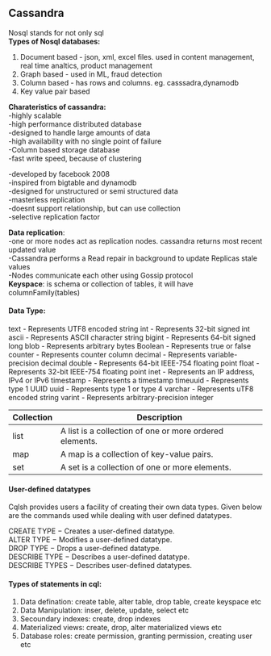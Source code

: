 ## Cassandra  
Nosql stands for not only sql  
**Types of Nosql databases:**   
 1. Document based - json, xml, excel files. used in content management, real time analtics, product management  
 2. Graph based - used in ML, fraud detection
 3. Column based - has rows and columns. eg. casssadra,dynamodb
 4. Key value pair based

**Charateristics of cassandra:**    
-highly scalable  
-high performance distributed database  
-designed to handle large amounts of data   
-high availability with no single point of failure     
-Column based storage database  
-fast write speed, because of clustering


-developed by facebook 2008  
-inspired from bigtable and dynamodb  
-designed for unstructured or semi structured data  
-masterless replication   
-doesnt support relationship, but can use collection  
-selective replication factor

**Data replication**:  
  -one or more nodes act as replication nodes. cassandra returns most recent updated value  
  -Cassandra performs a Read repair in background to update Replicas stale values  
  -Nodes communicate each other using Gossip protocol  
**Keyspace**: is schema or collection of tables, it will have columnFamily(tables)    


#### Data Type:  
text	- Represents UTF8 encoded string
int	- Represents 32-bit signed int
ascii	- Represents ASCII character string
bigint -	Represents 64-bit signed long
blob	-	Represents arbitrary bytes
Boolean	-	Represents true or false
counter - Represents counter column
decimal	-	Represents variable-precision decimal
double	- Represents 64-bit IEEE-754 floating point
float	-	Represents 32-bit IEEE-754 floating point
inet	- Represents an IP address, IPv4 or IPv6
timestamp -	Represents a timestamp
timeuuid - Represents type 1 UUID
uuid - Represents type 1 or type 4
varchar - Represents uTF8 encoded string
varint - Represents arbitrary-precision integer

| Collection  | Description  |
|---|---|
| list  | A list is a collection of one or more ordered elements.  |
| map  | A map is a collection of key-value pairs.  |
| set  | A set is a collection of one or more elements.  |

#### User-defined datatypes
Cqlsh provides users a facility of creating their own data types. Given below are the commands used while dealing with user defined datatypes.

CREATE TYPE − Creates a user-defined datatype.  
ALTER TYPE − Modifies a user-defined datatype.  
DROP TYPE − Drops a user-defined datatype.  
DESCRIBE TYPE − Describes a user-defined datatype.  
DESCRIBE TYPES − Describes user-defined datatypes.  

#### Types of statements in cql:
1. Data defination: create table, alter table, drop table, create keyspace etc  
2. Data Manipulation: inser, delete, update, select etc  
3. Secoundary indexes: create, drop indexes  
4. Materialized views: create, drop, alter materialized views etc  
5. Database roles: create permission, granting permission, creating user etc  
